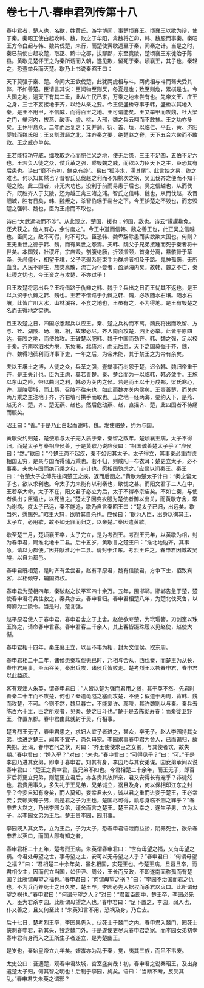 # 卷七十八·春申君列传第十八

春申君者，楚人也，名歇，姓黄氏。游学博闻，事楚顷襄王。顷襄王以歇为辩，使于秦。秦昭王使白起攻韩、魏，败之于华阳，禽魏将芒卯，韩、魏服而事秦。秦昭王方令白起与韩、魏共伐楚，未行，而楚使黄歇適至于秦，闻秦之计。当是之时，秦已前使白起攻楚，取巫、黔中之郡，拔鄢郢，东至竟陵，楚顷襄王东徙治于陈县。黄歇见楚怀王之为秦所诱而入朝，遂见欺，留死于秦。顷襄王，其子也，秦轻之，恐壹举兵而灭楚。歇乃上书说秦昭王曰：

天下莫强于秦、楚。今闻大王欲伐楚，此犹两虎相与斗。两虎相与斗而驽犬受其弊，不如善楚。臣请言其说：臣闻物至则反，冬夏是也；致至则危，累棋是也。今大国之地，遍天下有其二垂，此从生民已来，万乘之地未尝有也。先帝文王、庄王之身，三世不妄接地于齐，以绝从亲之要。今王使盛桥守事于韩，盛桥以其地入秦，是王不用甲，不信威，而得百里之地。王可谓能矣。王又举甲而攻魏，杜大梁之门，举河内，拔燕、酸枣、虚、桃，入邢，魏之兵云翔而不敢捄。王之功亦多矣。王休甲息众，二年而后复之；又并蒲、衍、首、垣，以临仁、平丘，黄、济阳婴城而魏氏服；王又割濮磿之北，注齐秦之要，绝楚赵之脊，天下五合六聚而不敢救。王之威亦单矣。

王若能持功守威，绌攻取之心而肥仁义之地，使无后患，三王不足四，五伯不足六也。王若负人徒之众，仗兵革之强，乘毁魏之威，而欲以力臣天下之主，臣恐其有后患也。诗曰“靡不有初，鲜克有终”。易曰“狐涉水，濡其尾”。此言始之易，终之难也。何以知其然也？昔智氏见伐赵之利而不知榆次之祸，吴见伐齐之便而不知干隧之败。此二国者，非无大功也，没利于前而易患于后也。吴之信越也，从而伐齐，既胜齐人于艾陵，还为越王禽三渚之浦。智氏之信韩、魏也，从而伐赵，攻晋阳城，胜有日矣，韩、魏叛之，杀智伯瑶于凿台之下。今王妒楚之不毁也，而忘毁楚之强韩、魏也，臣为王虑而不取也。

诗曰“大武远宅而不涉”。从此观之，楚国，援也；邻国，敌也。诗云“趯趯毚免，还犬获之。他人有心，余忖度之”。今王中道而信韩、魏之善王也，此正吴之信越也。臣闻之，敌不可假，时不可失。臣恐韩、魏卑辞除患而实欲欺大国也。何则？王无重世之德于韩、魏，而有累世之怨焉。夫韩、魏父子兄弟接踵而死于秦者将十世矣。本国残，社稷坏，宗庙毁。刳腹绝肠，折颈摺颐，首身分离，暴骸骨于草泽，头颅僵仆，相望于境，父子老弱系脰束手为群虏者相及于路。鬼神孤伤，无所血食。人民不聊生，族类离散，流亡为仆妾者，盈满海内矣。故韩、魏之不亡，秦社稷之忧也，今王资之与攻楚，不亦过乎！

且王攻楚将恶出兵？王将借路于仇雠之韩、魏乎？兵出之日而王忧其不返也，是王以兵资于仇雠之韩、魏也。王若不借路于仇雠之韩、魏，必攻随水右壤。随水右壤，此皆广川大水，山林溪谷，不食之地也，王虽有之，不为得地。是王有毁楚之名而无得地之实也。

且王攻楚之日，四国必悉起兵以应王。秦、楚之兵构而不离，魏氏将出而攻留、方与、铚、湖陵、砀、萧、相，故宋必尽。齐人南面攻楚，泗上必举。此皆平原四达，膏腴之地，而使独攻。王破楚以肥韩、魏于中国而劲齐。韩、魏之强，足以校于秦。齐南以泗水为境，东负海，北倚河，而无后患，天下之国莫强于齐、魏，齐、魏得地葆利而详事下吏，一年之后，为帝未能，其于禁王之为帝有余矣。

夫以王壤土之博，人徒之众，兵革之强，壹举事而树怨于楚，迟令韩、魏归帝重于齐，是王失计也。臣为王虑，莫若善楚。秦、楚合而为一以临韩，韩必敛手。王施以东山之险，带以曲河之利，韩必为关内之侯。若是而王以十万戍郑，梁氏寒心，许、鄢陵婴城，而上蔡、召陵不往来也，如此而魏亦关内侯矣。王壹善楚，而关内两万乘之主注地于齐，齐右壤可拱手而取也。王之地一经两海，要约天下，是燕、赵无齐、楚，齐、楚无燕、赵也。然后危动燕、赵，直摇齐、楚，此四国者不待痛而服矣。

昭王曰：“善。”于是乃止白起而谢韩、魏。发使赂楚，约为与国。

黄歇受约归楚，楚使歇与太子完入质于秦，秦留之数年。楚顷襄王病，太子不得归。而楚太子与秦相应侯善，于是黄歇乃说应侯曰：“相国诚善楚太子乎？”应侯曰：“然。”歇曰：“今楚王恐不起疾，秦不如归其太子。太子得立，其事秦必重而德相国无穷，是亲与国而得储万乘也。若不归，则咸阳一布衣耳；楚更立太子，必不事秦。夫失与国而绝万乘之和，非计也。愿相国孰虑之。”应侯以闻秦王。秦王曰：“令楚太子之傅先往问楚王之疾，返而后图之。”黄歇为楚太子计曰：“秦之留太子也，欲以求利也。今太子力未能有以利秦也，歇忧之甚。而阳文君子二人在中，王若卒大命，太子不在，阳文君子必立为后，太子不得奉宗庙矣。不如亡秦，与使者俱出；臣请止，以死当之。”楚太子因变衣服为楚使者御以出关，而黄歇守舍，常为谢病。度太子已远，秦不能追，歇乃自言秦昭王曰：“楚太子已归，出远矣。歇当死，愿赐死。”昭王大怒，欲听其自杀也。应侯曰：“歇为人臣，出身以徇其主，太子立，必用歇，故不如无罪而归之，以亲楚。”秦因遣黄歇。

歇至楚三月，楚顷襄王卒，太子完立，是为考烈王。考烈王元年，以黄歇为相，封为春申君，赐淮北地十二县。后十五岁，黄歇言之楚王曰：“淮北地边齐，其事急，请以为郡便。”因并献淮北十二县。请封于江东。考烈王许之。春申君因城故吴墟，以自为都邑。

春申君既相楚，是时齐有孟尝君，赵有平原君，魏有信陵君，方争下士，招致宾客，以相倾夺，辅国持权。

春申君为楚相四年，秦破赵之长平军四十余万。五年，围邯郸。邯郸告急于楚，楚使春申君将兵往救之，秦兵亦去，春申君归。春申君相楚八年，为楚北伐灭鲁，以荀卿为兰陵令。当是时，楚复强。

赵平原君使人于春申君，春申君舍之于上舍。赵使欲夸楚，为玳瑁簪，刀剑室以珠玉饰之，请命春申君客。春申君客三千余人，其上客皆蹑珠履以见赵使，赵使大惭。

春申君相十四年，秦庄襄王立，以吕不韦为相，封为文信侯。取东周。

春申君相二十二年，诸侯患秦攻伐无已时，乃相与合从，西伐秦，而楚王为从长，春申君用事。至函谷关，秦出兵攻，诸侯兵皆败走。楚考烈王以咎春申君，春申君以此益疏。

客有观津人朱英，谓春申君曰：“人皆以楚为强而君用之弱，其于英不然。先君时善秦二十年而不攻楚，何也？秦逾黾隘之塞而攻楚，不便；假道于两周，背韩、魏而攻楚，不可。今则不然，魏旦暮亡，不能爱许、鄢陵，其许魏割以与秦。秦兵去陈百六十里，臣之所观者，见秦、楚之日斗也。”楚于是去陈徙寿春；而秦徙卫野王，作置东郡。春申君由此就封于吴，行相事。

楚考烈王无子，春申君患之，求妇人宜子者进之，甚众，卒无子。赵人李园持其女弟，欲进之楚王，闻其不宜子，恐久毋宠。李园求事春申君为舍人，已而谒归，故失期。还谒，春申君问之状，对曰：“齐王使使求臣之女弟，与其使者饮，故失期。”春申君曰：“娉入乎？”对曰：“未也。”春申君曰：“可得见乎？”曰：“可。”于是李园乃进其女弟，即幸于春申君。知其有身，李园乃与其女弟谋。园女弟承间以说春申君曰：“楚王之贵幸君，虽兄弟不如也。今君相楚二十余年，而王无子，即百岁后将更立兄弟，则楚更立君后，亦各贵其故所亲，君又安得长有宠乎？非徒然也，君贵用事久，多失礼于王兄弟，兄弟诚立，祸且及身，何以保相印江东之封乎？今妾自知有身矣，而人莫知。妾幸君未久，诚以君之重而进妾于楚王，王必幸妾；妾赖天有子男，则是君之子为王也，楚国尽可得，孰与身临不测之罪乎？”春申君大然之，乃出李园女弟，谨舍而言之楚王。楚王召入幸之，遂生子男，立为太子，以李园女弟为王后。楚王贵李园，园用事。

李园既入其女弟，立为王后，子为太子，恐春申君语泄而益骄，阴养死士，欲杀春申君以灭口，而国人颇有知之者。

春申君相二十五年，楚考烈王病。朱英谓春申君曰：“世有毋望之福，又有毋望之祸。今君处毋望之世，事毋望之主，安可以无毋望之人乎？”春申君曰：“何谓毋望之福？”曰：“君相楚二十余年矣，虽名相国，实楚王也。今楚王病，旦暮且卒，而君相少主，因而代立当国，如伊尹、周公，王长而反政，不即遂南面称孤而有楚国？此所谓毋望之福也。”春申君曰：“何谓毋望之祸？”曰：“李园不治国而君之仇也，不为兵而养死士之日久矣，楚王卒，李园必先入据权而杀君以灭口。此所谓毋望之祸也。”春申君曰：“何谓毋望之人？”对曰：“君置臣郎中，楚王卒，李园必先入，臣为君杀李园。此所谓毋望之人也。”春申君曰：“足下置之，李园，弱人也，仆又善之，且又何至此！”朱英知言不用，恐祸及身，乃亡去。

后十七日，楚考烈王卒，李园果先入，伏死士于棘门之内。春申君入棘门，园死士侠刺春申君，斩其头，投之棘门外。于是遂使吏尽灭春申君之家。而李园女弟初幸春申君有身而入之王所生子者遂立，是为楚幽王。

是岁也，秦始皇帝立九年矣。嫪毐亦为乱于秦，觉，夷其三族，而吕不韦废。

太史公曰：吾適楚，观春申君故城，宫室盛矣哉！初，春申君之说秦昭王，及出身遣楚太子归，何其智之明也！后制于李园，旄矣。语曰：“当断不断，反受其乱。”春申君失朱英之谓邪？
